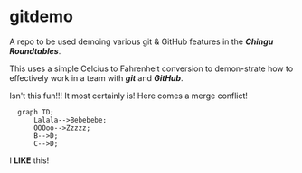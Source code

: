 # gitdemo
A repo to be used demoing various git &amp; GitHub features in the **_Chingu Roundtables_**.

This uses a simple Celcius to Fahrenheit conversion to demon-strate how to effectively work in a team with **_git_** and **_GitHub_**.

Isn't this fun!!! It most certainly is! Here comes a merge conflict!

```mermaid
  graph TD;
      Lalala-->Bebebebe;
      OOOoo-->Zzzzz;
      B-->D;
      C-->D;
```

I **__LIKE__** this!